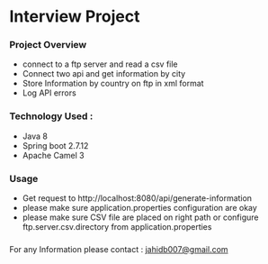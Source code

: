 # Interview Project

### Project Overview
* connect to a ftp server and read a csv file
* Connect two api and get information by city
* Store Information by country on ftp in xml format
* Log API errors

### Technology Used :
* Java 8
* Spring boot 2.7.12
* Apache Camel 3
### Usage
* Get request to http://localhost:8080/api/generate-information
* please make sure application.properties configuration are okay
* please make sure CSV file are placed on right path or configure ftp.server.csv.directory from application.properties

###
For any Information please contact : jahidb007@gmail.com
